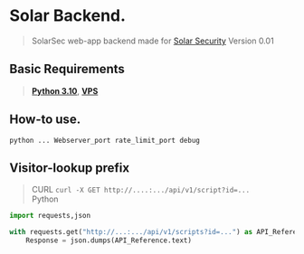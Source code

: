 
# Solar Backend.
> SolarSec web-app backend made for [Solar Security](https://solarsec.fbi.gov/) Version 0.01

## Basic Requirements
  > [**Python 3.10**](https://www.python.org/downloads/release/python-3100/),
  > [**VPS**](https://www.ovh.com/world/) <br >

## How-to use.
```python ... Webserver_port rate_limit_port debug```

## Visitor-lookup prefix
> CURL
`curl -X GET http://....:.../api/v1/script?id=...` <br >
> Python
```py
import requests,json

with requests.get("http://...:.../api/v1/scripts?id=...") as API_Reference:
    Response = json.dumps(API_Reference.text)
```
